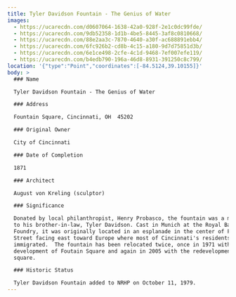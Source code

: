 ```yaml
---
title: Tyler Davidson Fountain - The Genius of Water
images:
  - https://ucarecdn.com/d0607064-1638-42a0-928f-2e1c0dc99fde/
  - https://ucarecdn.com/9db52358-1d1b-4be5-8445-3af8c0810668/
  - https://ucarecdn.com/88e2aa3c-7870-4640-a30f-ac688891ebb4/
  - https://ucarecdn.com/6fc926b2-cd8b-4c15-a180-9d7d75851d3b/
  - https://ucarecdn.com/6e1ce498-2cfe-4c1d-9468-7ef007efe119/
  - https://ucarecdn.com/b4edb790-196a-46d8-8931-391250c8c799/
location: '{"type":"Point","coordinates":[-84.5124,39.10155]}'
body: >
  ### Name

  Tyler Davidson Fountain - The Genius of Water

  ### Address

  Fountain Square, Cincinnati, OH  45202

  ### Original Owner

  City of Cincinnati

  ### Date of Completion

  1871

  ### Architect

  August von Kreling (sculptor)

  ### Significance

  Donated by local philanthropist, Henry Probasco, the fountain was a memorial
  to his brother-in-law, Tyler Davidson. Cast in Munich at the Royal Bavarian
  Foundry, it was originally located in an esplanade in the center of Fifth
  Street facing east toward Europe where most of Cincinnati's residents
  immigrated.  The fountain has been relocated twice, once in 1971 with the
  development of Foutain Square and again in 2005 with the redevelopment of the
  square.

  ### Historic Status

  Tyler Davidson Fountain added to NRHP on October 11, 1979.
---
```

